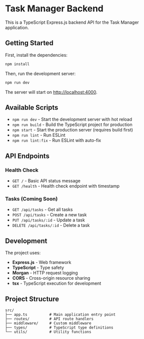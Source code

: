 # Task Manager Backend

This is a TypeScript Express.js backend API for the Task Manager application.

## Getting Started

First, install the dependencies:

```bash
npm install
```

Then, run the development server:

```bash
npm run dev
```

The server will start on [http://localhost:4000](http://localhost:4000).

## Available Scripts

- `npm run dev` - Start the development server with hot reload
- `npm run build` - Build the TypeScript project for production
- `npm start` - Start the production server (requires build first)
- `npm run lint` - Run ESLint
- `npm run lint:fix` - Run ESLint with auto-fix

## API Endpoints

### Health Check
- `GET /` - Basic API status message
- `GET /health` - Health check endpoint with timestamp

### Tasks (Coming Soon)
- `GET /api/tasks` - Get all tasks
- `POST /api/tasks` - Create a new task
- `PUT /api/tasks/:id` - Update a task
- `DELETE /api/tasks/:id` - Delete a task

## Development

The project uses:
- **Express.js** - Web framework
- **TypeScript** - Type safety
- **Morgan** - HTTP request logging
- **CORS** - Cross-origin resource sharing
- **tsx** - TypeScript execution for development

## Project Structure

```
src/
├── app.ts          # Main application entry point
├── routes/         # API route handlers
├── middleware/     # Custom middleware
├── types/          # TypeScript type definitions
└── utils/          # Utility functions
```